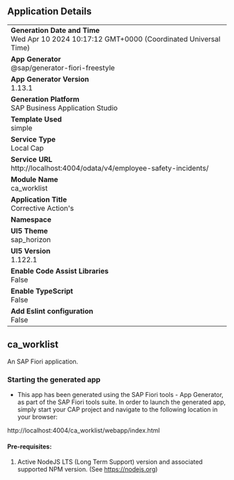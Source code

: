 ## Application Details
|               |
| ------------- |
|**Generation Date and Time**<br>Wed Apr 10 2024 10:17:12 GMT+0000 (Coordinated Universal Time)|
|**App Generator**<br>@sap/generator-fiori-freestyle|
|**App Generator Version**<br>1.13.1|
|**Generation Platform**<br>SAP Business Application Studio|
|**Template Used**<br>simple|
|**Service Type**<br>Local Cap|
|**Service URL**<br>http://localhost:4004/odata/v4/employee-safety-incidents/
|**Module Name**<br>ca_worklist|
|**Application Title**<br>Corrective Action&#39;s|
|**Namespace**<br>|
|**UI5 Theme**<br>sap_horizon|
|**UI5 Version**<br>1.122.1|
|**Enable Code Assist Libraries**<br>False|
|**Enable TypeScript**<br>False|
|**Add Eslint configuration**<br>False|

## ca_worklist

An SAP Fiori application.

### Starting the generated app

-   This app has been generated using the SAP Fiori tools - App Generator, as part of the SAP Fiori tools suite.  In order to launch the generated app, simply start your CAP project and navigate to the following location in your browser:

http://localhost:4004/ca_worklist/webapp/index.html

#### Pre-requisites:

1. Active NodeJS LTS (Long Term Support) version and associated supported NPM version.  (See https://nodejs.org)


